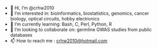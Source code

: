 - 👋 Hi, I’m @crhw2010
- 👀 I’m interested in: bioinformatics, biostatistics, genomics, cancer biology, optical circuits, hobby electronics
- 🌱 I’m currently learning: Bash, C, Perl, Python, R
- 💞️ I’m looking to collaborate on: germline GWAS studies from public databases
- 📫 How to reach me : crhw2010@hotmail.com

<!---
crhw2010/crhw2010 is a ✨ special ✨ repository because its `README.md` (this file) appears on your GitHub profile.
You can click the Preview link to take a look at your changes.
--->
